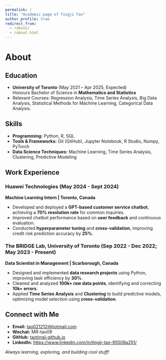```yaml
---
permalink: /
title: "Academic page of Tingji Tao"
author_profile: true
redirect_from: 
  - /about/
  - /about.html
---
```


# About

##  Education
- **University of Toronto** (May 2021 – Apr 2025, Expected)  
  Honours Bachelor of Science in **Mathematics and Statistics**  
- Relevant Courses: Regression Analysis, Time Series Analysis, Big Data Analysis, Statistical Methods for Machine Learning, Categorical Data Analysis.

##  Skills
- **Programming:** Python, R, SQL  
- **Tools & Frameworks:** Git (GitHub), Jupyter Notebook, R Studio, Numpy, PyTorch  
- **Data Science Techniques:** Machine Learning, Time Series Analysis, Clustering, Predictive Modeling  

##  Work Experience

### Huawei Technologies (May 2024 - Sept 2024)  
**Machine Learning Intern | Toronto, Canada**  
- Developed and deployed a **GPT-based customer service chatbot**, achieving a **70% resolution rate** for common inquiries.  
- Improved chatbot performance based on **user feedback** and continuous evaluation.  
- Conducted **hyperparameter tuning** and **cross-validation**, improving credit risk prediction accuracy by **25%**.  

### The BRIDGE Lab, University of Toronto (Sep 2022 - Dec 2022; May 2023 - Present)  
**Data Scientist in Management | Scarborough, Canada**  
- Designed and implemented **data research projects** using Python, improving task efficiency by **30%**.  
- Cleaned and analyzed **100k+ raw data points**, identifying and correcting **10k+ errors**.  
- Applied **Time Series Analysis** and **Clustering** to build predictive models, optimizing model selection using **cross-validation**.  


## Connect with Me
- **Email:** tao021212@hotmail.com
- **Wechat:** MR-tao09 
- **GitHub:** [taotingji.github.io](https://taotingji.github.io/)
- **LinkedIn:** https://www.linkedin.com/in/tingji-tao-95508a251/

 *Always learning, exploring, and building cool stuff!*  
